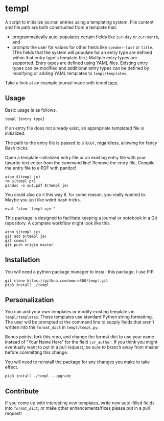 # templ

A script to initialize journal entries using a templating system.
File content and file path are both constructed from a template that:
* programmatically auto-populates certain fields like `cur-day` or `cur-month`, and
* prompts the user for values for other fields like `speaker-last` or `title`.
(The fields that the system will populate for an entry type are defined within that entry type's template file.)
Multiple entry types are supported.
Entry types are defined using YAML files.
Existing entry types can be modified and additional entry types can be defined by modifying or adding YAML templates to `templ/templates`.

Take a look at an example journal made with templ [here](https://github.com/mmore500/templ/tree/example-journal).

## Usage
Basic usage is as follows.
```
templ [entry type]
```
If an entry file does not already exist, an appropriate templated file is initialized.

The path to the entry file is passed to `STDOUT`, regardless, allowing for fancy Bash tricks.

Open a template-initialized entry file or an existing entry file with your favorite text editor from the command line!
Remove the entry file.
Compile the entry file to a PDF with pandoc!
```
atom $(templ je)
rm $(templ pr)
pandoc -o out.pdf $(templ je)
```

You could also do it this way if, for some reason, you really wanted to.
Maybe you just like weird bash tricks.
```
eval "atom `templ oje`"
```

This package is designed to facilitate keeping a journal or notebook in a Git repository.
A complete workflow might look like this.
```
atom $(templ je)
git add $(templ je)
git commit
git push origin master
```

## Installation
You will need a python package manager to install this package.
I use PIP.
```
git clone https://github.com/mmore500/templ.git
pip3 install ./templ
```

## Personalization
You can add your own templates or modify existing templates in `templ/templates`.
These templates use standard Python string formatting.
The user will be prompted at the command line to supply fields that aren't written into the `format_dict` in `templ/templ.py`.

Bonus points: fork this repo, and change the format dict to use your name instead of "Your Name Here" for the field `cur_author`.
If you think you might eventually want to put in a pull request, be sure to branch away from master before committing this change.

You will need to reinstall the package for any changes you make to take effect.
```
pip3 install ./templ --upgrade
```

## Contribute
If you come up with interesting new templates, write new auto-filled fields into `format_dict`, or make other enhancements/fixes please put in a pull request!
